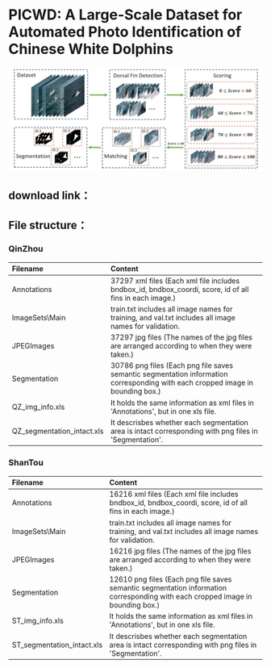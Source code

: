 # PICWD: A Large-Scale Dataset for Automated Photo Identification of Chinese White Dolphins

![IMG](https://github.com/PICWD/PICWD/blob/master/123.jpg)

download link：
---------------

File structure：
---------------
### QinZhou

|Filename|Content|
|:---|:---|
|Annotations|37297 xml files (Each xml file includes bndbox_id, bndbox_coordi, score, id of all fins in each image.) |
|ImageSets\Main|train.txt includes all image names for training, and val.txt includes all image names for validation.|
|JPEGImages|37297 jpg files (The names of the jpg files are arranged according to when they were taken.)|
|Segmentation|30786 png files (Each png file saves semantic segmentation information corresponding with  each cropped image in bounding box.)|
|QZ_img_info.xls|It holds the same information as xml files in 'Annotations', but in one xls file.|
|QZ_segmentation_intact.xls|It descrisbes whether each segmentation area is intact corresponding with png files in 'Segmentation'.|

### ShanTou

|Filename|Content|
|:---|:---|
|Annotations|16216 xml files (Each xml file includes bndbox_id, bndbox_coordi, score, id of all fins in each image.) |
|ImageSets\Main|train.txt includes all image names for training, and val.txt includes all image names for validation.|
|JPEGImages|16216 jpg files (The names of the jpg files are arranged according to when they were taken.)|
|Segmentation|12610 png files (Each png file saves semantic segmentation information corresponding with each cropped image in bounding box.)|
|ST_img_info.xls|It holds the same information as xml files in 'Annotations', but in one xls file.|
|ST_segmentation_intact.xls|It descrisbes whether each segmentation area is intact corresponding with png files in 'Segmentation'.|

